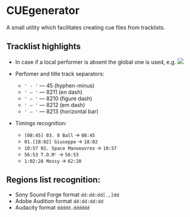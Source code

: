 CUEgenerator
=============
A small utility which facilitates creating cue files from tracklists.

## Tracklist highlights

* In case if a local performer is absent the global one is used, e.g.
![](https://raw.github.com/dVaffection/cuegenerator/master/images/README/global-performer.png)

* Perfomer and title track separators:
    * `' - '` — 45 (hyphen-minus)
    * `' – '` — 8211 (en dash)
    * `' ‒ '` — 8210 (figure dash)
    * `' — '` — 8212 (em dash)
    * `' ― '` — 8213 (horizontal bar)
* Timings recognition:
    * `[08:45] 03. 8 Ball` → `08:45`
    * `01.[18:02] Giuseppe` → `18:02`
    * `10:57 02. Space Manoeuvres` → `10:57`
    * `56:53 T.O.M'` → `56:53`
    * `1:02:28 Mossy` → `62:28`

## Regions list recognition:
* Sony Sound Forge format `dd:dd:dd[.,]dd`
* Adobe Audition format `dd:dd:dd:dd`
* Audacity format `ddddd.dddddd`
